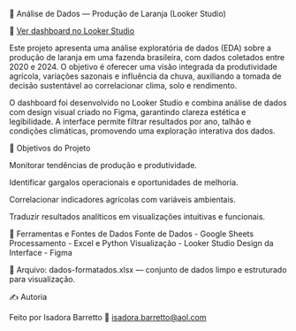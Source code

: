 🍊 Análise de Dados — Produção de Laranja (Looker Studio)

🔗 [Ver dashboard no Looker Studio](https://lookerstudio.google.com/u/0/reporting/c3336c6c-36eb-4201-a942-43f27903b90a/page/Xc9GF)

Este projeto apresenta uma análise exploratória de dados (EDA) sobre a produção de laranja em uma fazenda brasileira, com dados coletados entre 2020 e 2024.
O objetivo é oferecer uma visão integrada da produtividade agrícola, variações sazonais e influência da chuva, auxiliando a tomada de decisão sustentável ao correlacionar clima, solo e rendimento.

O dashboard foi desenvolvido no Looker Studio e combina análise de dados com design visual criado no Figma, garantindo clareza estética e legibilidade.
A interface permite filtrar resultados por ano, talhão e condições climáticas, promovendo uma exploração interativa dos dados.

🌱 Objetivos do Projeto

Monitorar tendências de produção e produtividade.

Identificar gargalos operacionais e oportunidades de melhoria.

Correlacionar indicadores agrícolas com variáveis ambientais.

Traduzir resultados analíticos em visualizações intuitivas e funcionais.

🧰 Ferramentas e Fontes de Dados
Fonte de Dados -	Google Sheets
Processamento -	Excel e Python
Visualização	- Looker Studio
Design da Interface	- Figma

📁 Arquivo: dados-formatados.xlsx — conjunto de dados limpo e estruturado para visualização.

✍️ Autoria

Feito por Isadora Barretto
📧 isadora.barretto@aol.com
